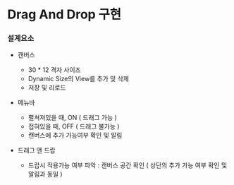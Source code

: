 # Drag And Drop 구현
### 설계요소
- 캔버스 
  - 30 * 12 격자 사이즈
  - Dynamic Size의 View를 추가 및 삭제
  - 저장 및 리로드

- 메뉴바
  - 펼쳐져있을 때, ON ( 드래그 가능 )
  - 접혀있을 때, OFF ( 드래그 불가능 )
  - 캔버스에 추가 가능여부 확인 및 알림

- 드래그 앤 드랍
  - 드랍시 적용가능 여부 파악 : 캔버스 공간 확인 ( 상단의 추가 가능 여부 확인 및 알림과 동일 )
